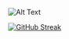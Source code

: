 ![Alt Text](https://media.giphy.com/media/yYSSBtDgbbRzq/giphy.gif)

[![GitHub Streak](https://streak-stats.demolab.com?user=WoodyMas&theme=blueberry)](https://git.io/streak-stats)
